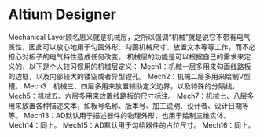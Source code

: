 # Altium Designer

Mechanical Layer顾名思义就是机械层，之所以强调“机械”就是说它不带有电气属性，因此可以放心地用于勾画外形、勾画机械尺寸、放置文本等等工作，而不必担心对板子的电气特性造成任何改变。
机械层的功能是可以根据自己的需求来定义的，以下是个人较习惯用的机械层定义：
Mech1：机械一层多用来勾画线路板的边框，以及内部较大的镂空或者异型镗孔。
Mech2：机械二层多用来绘制V型槽。
Mech3：机械三、四层多用来放置辅助定义边界，以及特殊的分隔线。
Mech5：机械五、六层多用来放置线路板的尺寸标注。
Mech7：机械七、八层多用来放置各种描述文本，如板号名称、版本号、加工说明、设计者、设计日期等等。
Mech13：AD默认用于描述器件的物理外形，也用于绘制三维实体。
Mech14：同上。
Mech15：AD默认用于勾绘器件的占位尺寸。
Mech16：同上。